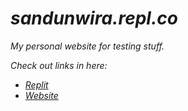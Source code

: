 # _sandunwira.repl.co_
_My personal website for testing stuff._

_Check out links in here:_
- _[Replit](https://replit.com/@SandunWira/SandunWira)_
- _[Website](https://sandunWira.repl.co)_
